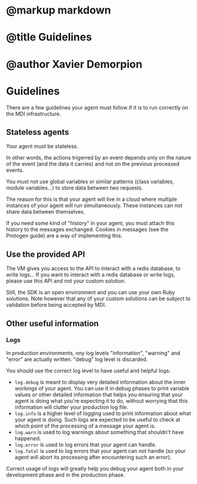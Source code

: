 # @markup markdown
# @title Guidelines
# @author Xavier Demorpion

# Guidelines #

There are a few guidelines your agent must follow if it is to run correctly on the MDI infrastructure.

## Stateless agents ##

Your agent must be stateless.

In other words, the actions trigerred by an event depends only on the nature of the event (and the data it carries) and not on the previous processed events.

You must not use global variables or similar patterns (class variables, module variables...) to store data between two requests.

The reason for this is that your agent will live in a cloud where multiple instances of your agent will run simultaneously. These instances can not share data between themselves.

If you need some kind of "history" in your agent, you must attach this history to the messages exchanged. Cookies in messages (see the Protogen guide) are a way of implementing this.

## Use the provided API ##

The VM gives you access to the API to interact with a redis database, to write logs... If you want to interact with a redis database or write logs, please use this API and not your custom solution.

Still, the SDK is an open environment and you can use your own Ruby solutions. Note however that any of your custom solutions can be subject to validation before being accepted by MDI.

## Other useful information ##

### Logs ###

In production environments, ony log levels "information", "warning" and "error" are actually written. "debug" log level is discarded.

You should use the correct log level to have useful and helpful logs:

- `log.debug` is meant to display very detailed information about the inner workings of your agent. You can use it in debug phases to print variable values or other detailed information that helps you ensuring that your agent is doing what you're expecting it to do, without worrying that this information will clutter your production log file.
- `log.info` is a higher level of logging used to print information about what your agent is doing. Such logs are expected to be useful to check at which point of the processing of a message your agent is.
- `log.warn` is used to log warnings about something that shouldn't have happened.
- `log.error` is used to log errors that your agent can handle.
- `log.fatal` is used to log errors that your agent can not handle (so your agent will abort its processing after encountering such an error).

Correct usage of logs will greatly help you debug your agent both in your development phase and in the production phase.